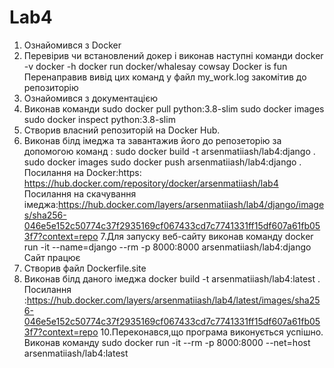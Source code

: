 # Lab4

1. Ознайомився з Docker
2. Перевірив чи встановлений докер і виконав наступні команди
docker -v
docker -h
docker run docker/whalesay cowsay Docker is fun
Перенаправив вивід цих команд у файл my_work.log закомітив до репозиторію
3. Ознайомився з документацією
4. Виконав команди
sudo docker pull python:3.8-slim
sudo docker images
sudo docker inspect python:3.8-slim
5. Створив власний репозиторій на Docker Hub.
6. Виконав білд імеджа та завантажив його до репозеторію за допомогою команд :
sudo docker build -t arsenmatiiash/lab4:django .
sudo docker images
sudo docker push arsenmatiiash/lab4:django .
Посилання на Docker:https: https://hub.docker.com/repository/docker/arsenmatiiash/lab4
Посилання на скачування імеджа:https://hub.docker.com/layers/arsenmatiiash/lab4/django/images/sha256-046e5e152c50774c37f2935169cf067433cd7c7741331ff15df607a61fb053f7?context=repo
7.Для запуску веб-сайту виконав команду
docker run -it --name=django --rm -p 8000:8000 arsenmatiiash/lab4:django
Сайт працює
8. Створив файл Dockerfile.site
9. Виконав білд даного імеджа docker build -t arsenmatiiash/lab4:latest .
Посилання :https://hub.docker.com/layers/arsenmatiiash/lab4/latest/images/sha256-046e5e152c50774c37f2935169cf067433cd7c7741331ff15df607a61fb053f7?context=repo
10.Переконався,що програма виконується успішно. Виконав команду
sudo docker run -it --rm -p 8000:8000 --net=host arsenmatiiash/lab4:latest
 
 
